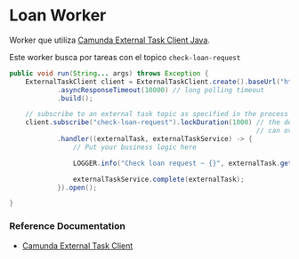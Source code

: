 # Loan Worker
Worker que utiliza [Camunda External Task Client Java](https://github.com/camunda/camunda-external-task-client-java).

Este worker busca por tareas con el topico `check-loan-request`

```java
public void run(String... args) throws Exception {
	ExternalTaskClient client = ExternalTaskClient.create().baseUrl("http://process-engine:8084/engine-rest")
			.asyncResponseTimeout(10000) // long polling timeout
			.build();

	// subscribe to an external task topic as specified in the process
	client.subscribe("check-loan-request").lockDuration(1000) // the default lock duration is 20 seconds, but you
															  // can override this
			.handler((externalTask, externalTaskService) -> {
				// Put your business logic here

				LOGGER.info("Check loan request ~ {}", externalTask.getProcessInstanceId());

				externalTaskService.complete(externalTask);
			}).open();

}
```


### Reference Documentation
* [Camunda External Task Client](https://docs.camunda.org/manual/7.9/user-guide/ext-client/)
